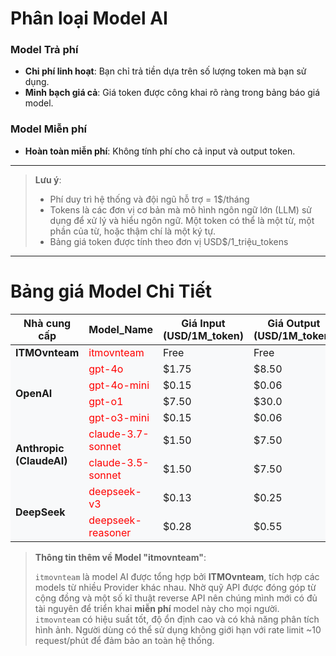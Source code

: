 # Phân loại Model AI

### Model Trả phí

- **Chi phí linh hoạt**: Bạn chỉ trả tiền dựa trên số lượng token mà bạn sử dụng.
- **Minh bạch giá cả**: Giá token được công khai rõ ràng trong bảng báo giá model.

### Model Miễn phí

- **Hoàn toàn miễn phí**: Không tính phí cho cả input và output token.

---

> **Lưu ý**:
>
> - Phí duy trì hệ thống và đội ngũ hỗ trợ = 1$/tháng
> - Tokens là các đơn vị cơ bản mà mô hình ngôn ngữ lớn (LLM) sử dụng để xử lý và hiểu ngôn ngữ. Một token có thể là một từ, một phần của từ, hoặc thậm chí là một ký tự.
> - Bảng giá token được tính theo đơn vị USD$/1_triệu_tokens

---

# Bảng giá Model Chi Tiết

<table>
    <colgroup>
        <col style="width: 20%">
        <col style="width: 40%">
        <col style="width: 20%">
        <col style="width: 20%">
    </colgroup>
    <thead>
        <tr>
            <th>Nhà cung cấp</th>
            <th>Model_Name</th>
            <th>Giá Input (USD/1M_token)</th>
            <th>Giá Output (USD/1M_token)</th>
        </tr>
    </thead>
    <tbody>
        <!-- ITMOvnteam Models -->
        <tr style="background-color: #f8f9fa;">
            <td rowspan="1"><strong>ITMOvnteam</strong></td>
            <td><span style="color: red">itmovnteam</span></td>
            <td>Free</td>
            <td>Free</td>
        </tr>
        <!-- OpenAI Models -->
        <tr style="background-color: #f8f9fa;">
            <td rowspan="4"><strong>OpenAI</strong></td>
            <td><span style="color: red">gpt-4o</span></td>
            <td>$1.75</td>
            <td>$8.50</td>
        </tr>
        <tr style="background-color: #f8f9fa;">
            <td><span style="color: red">gpt-4o-mini</span></td>
            <td>$0.15</td>
            <td>$0.06</td>
        </tr>
        <tr style="background-color: #f8f9fa;">
            <td><span style="color: red">gpt-o1</span></td>
            <td>$7.50</td>
            <td>$30.0</td>
        </tr>
        <tr style="background-color: #f8f9fa;">
            <td><span style="color: red">gpt-o3-mini</span></td>
            <td>$0.15</td>
            <td>$0.06</td>
        </tr>
        <!-- Anthropic Models -->
        <tr style="background-color: #f8f9fa;">
            <td rowspan="2"><strong>Anthropic (ClaudeAI)</strong></td>
            <td><span style="color: red">claude-3.7-sonnet</span></td>
            <td>$1.50</td>
            <td>$7.50</td>
        </tr>
        <tr style="background-color: #f8f9fa;">
            <td><span style="color: red">claude-3.5-sonnet</span></td>
            <td>$1.50</td>
            <td>$7.50</td>
        </tr>
        <!-- Deepseek Models -->
        <tr style="background-color: #f8f9fa;">
            <td rowspan="2"><strong>DeepSeek</strong></td>
            <td><span style="color: red">deepseek-v3</span></td>
            <td>$0.13</td>
            <td>$0.25</td>
        </tr>
        <tr style="background-color: #f8f9fa;">
            <td><span style="color: red">deepseek-reasoner</span></td>
            <td>$0.28</td>
            <td>$0.55</td>
        </tr>
    </tbody>

</table>

> <div align="left"><strong>Thông tin thêm về Model "itmovnteam"</strong>:</div>
>
> `itmovnteam` là model AI được tổng hợp bởi **ITMOvnteam**, tích hợp các models từ nhiều Provider khác nhau. Nhờ quỹ API được đóng góp từ cộng đồng và một số kĩ thuật reverse API nên chúng mình mới có đủ tài nguyên để triển khai **miễn phí** model này cho mọi người. `itmovnteam` có hiệu suất tốt, độ ổn định cao và có khả năng phân tích hình ảnh. Người dùng có thể sử dụng không giới hạn với rate limit ~10 request/phút để đảm bảo an toàn hệ thống.
